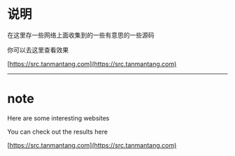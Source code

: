 # 说明
在这里存一些网络上面收集到的一些有意思的一些源码

你可以去这里查看效果

[https://src.tanmantang.com](https://src.tanmantang.com)

---
# note
Here are some interesting websites

You can check out the results here

[https://src.tanmantang.com](https://src.tanmantang.com)


